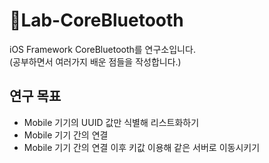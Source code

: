 # 🔬Lab-CoreBluetooth
iOS Framework CoreBluetooth를 연구소입니다.   
(공부하면서 여러가지 배운 점들을 작성합니다.)

## 연구 목표
- Mobile 기기의 UUID 값만 식별해 리스트화하기
- Mobile 기기 간의 연결
- Mobile 기기 간의 연결 이후 키값 이용해 같은 서버로 이동시키기
